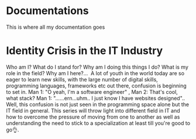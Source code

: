 # Documentations
This is where all my documentation goes
# Identity Crisis in the IT Industry

Who am I? What do I stand for? Why am I doing this things I do? What is my role in the field? Why am I here?... 
A lot of youth in the world today are so eager to learn new skills, with the large number of digital skills, programming languages, frameworks etc out there, confusion is beginning to set in.
Man 1: "O yeah, I'm a software engineer" ,
Man 2: That's cool, what stack?
Man 1: "......ern...uhm.. I just know I have websites designed"..
Well, this confusion is not just seen in the programming space alone but the IT field in general. This series will throw light into different field in IT and how to overcome the pressure of moving from one to another as well as understanding the need to stick to a specialization at least till you're good to go👌.
